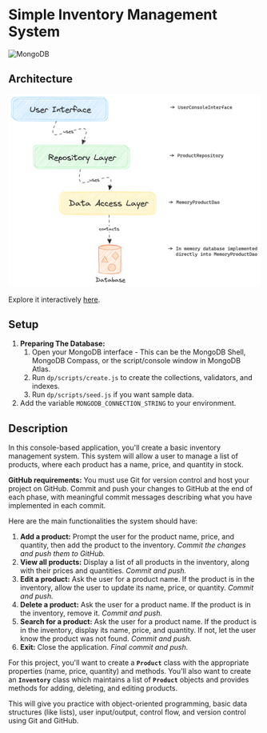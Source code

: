 # Simple Inventory Management System

![MongoDB](https://img.shields.io/badge/MongoDB-%234ea94b.svg?style=for-the-badge&logo=mongodb&logoColor=white)

## Architecture

![Component Diagram](designs/Excalidraw-ComponentDiagram.png)

Explore it interactively [here](https://excalidraw.com/#json=T6BTs9K0SRBu4Cu0WSxq8,mi0eYCR0Un2B6fDFOqHILQ).

## Setup

1. **Preparing The Database:**
    1. Open your MongoDB interface - This can be the MongoDB Shell, MongoDB Compass, or the script/console window in
       MongoDB Atlas.
    2. Run `dp/scripts/create.js` to create the collections, validators, and indexes.
    3. Run `dp/scripts/seed.js` if you want sample data.
2. Add the variable `MONGODB_CONNECTION_STRING` to your environment.

## Description

In this console-based application, you'll create a basic inventory management system. This system will
allow a user to manage a list of products, where each product has a name, price, and quantity in stock.

**GitHub requirements:** You must use Git for version control and host your project on GitHub. Commit and push your
changes to GitHub at the end of each phase, with meaningful commit messages describing what you have implemented in each
commit.

Here are the main functionalities the system should have:

1. **Add a product:** Prompt the user for the product name, price, and quantity, then add the product to the inventory.
   *Commit the changes and push them to GitHub.*
2. **View all products:** Display a list of all products in the inventory, along with their prices and quantities.
   *Commit and push.*
3. **Edit a product:** Ask the user for a product name. If the product is in the inventory, allow the user to update its
   name, price, or quantity. *Commit and push.*
4. **Delete a product:** Ask the user for a product name. If the product is in the inventory, remove it. *Commit and
   push.*
5. **Search for a product:** Ask the user for a product name. If the product is in the inventory, display its name,
   price, and quantity. If not, let the user know the product was not found. *Commit and push.*
6. **Exit:** Close the application. *Final commit and push.*

For this project, you'll want to create a **`Product`** class with the appropriate properties (name, price, quantity)
and methods. You'll also want to create an **`Inventory`** class which maintains a list of **`Product`** objects and
provides methods for adding, deleting, and editing products.

This will give you practice with object-oriented programming, basic data structures (like lists), user input/output,
control flow, and version control using Git and GitHub.
